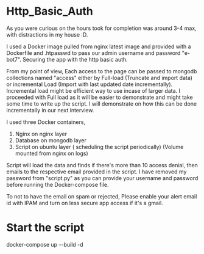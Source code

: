 # Http_Basic_Auth

As you were curious on the hours took for completion was around 3-4 max, with distractions in my house :D.

I used a Docker image pulled from nginx latest image and provided with a Dockerfile and .htpasswd to pass our admin username and password "e-bot7".
Securing the app with the http basic auth.

From my point of view,
Each access to the page can be passed to mongodb collections named "access" either by Full-load (Truncate and import data) or incremental Load (Import with last updated date incrementally). Incremental load might be efficient way to use incase of larger data. I proceeded with Full load as it will be easier to demonstrate and might take some time to write up the script. I will demonstrate on how this can be done incrementally in our next interview.

I used three Docker containers, 

1) Nginx on nginx layer
2) Database on mongodb layer
3) Script on ubuntu layer ( scheduling the script periodically) (Volume mounted from nginx on logs)

Script will load the data and finds if there's more than 10 access denial, then emails to the respective email provided in the script. I have removed my password from "script.py" as you can provide your username and password before running the Docker-compose file.

To not to have the email on spam or rejected, Please enable your alert email id with IPAM and turn on less secure app access if it's a gmail. 

# Start the script

docker-compose up --build -d